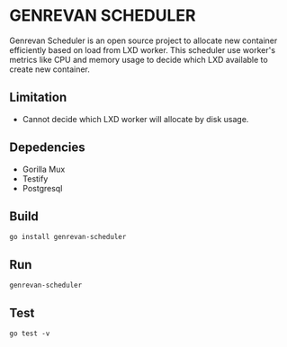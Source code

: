 # GENREVAN SCHEDULER

Genrevan Scheduler is an open source project to allocate new container efficiently based on load from LXD worker.
This scheduler use worker's metrics like CPU and memory usage to decide which LXD available to create new container.

## Limitation
- Cannot decide which LXD worker will allocate by disk usage.

## Depedencies
- Gorilla Mux
- Testify
- Postgresql

## Build
``` go install genrevan-scheduler ```

## Run
``` genrevan-scheduler ```

## Test
``` go test -v ```
